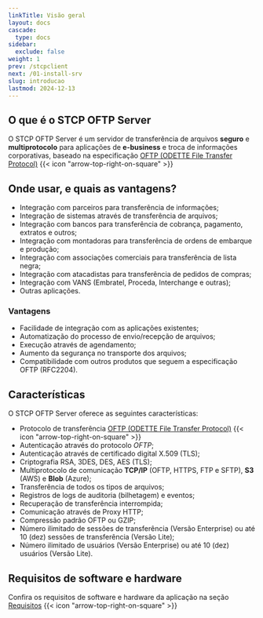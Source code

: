 ```yaml
---
linkTitle: Visão geral
layout: docs
cascade:
  type: docs
sidebar:
  exclude: false
weight: 1
prev: /stcpclient
next: /01-install-srv
slug: introducao
lastmod: 2024-12-13
---
```


## O que é o STCP OFTP Server

O STCP OFTP Server é um servidor de transferência de arquivos **seguro** e **multiprotocolo** para aplicações de **e-business** e troca de informações corporativas, baseado na especificação <a href="/utils/protocols/#oftp" target="_blank">OFTP (ODETTE File Transfer Protocol)</a> {{< icon "arrow-top-right-on-square" >}} &nbsp;

## Onde usar, e quais as vantagens?

* Integração com parceiros para transferência de informações;
* Integração de sistemas através de transferência de arquivos;
* Integração com bancos para transferência de cobrança, pagamento, extratos e outros;
* Integração com montadoras para transferência de ordens de embarque e produção;
* Integração com associações comerciais para transferência de lista negra;
* Integração com atacadistas para transferência de pedidos de compras;
* Integração com VANS (Embratel, Proceda, Interchange e outras);
* Outras aplicações.

### Vantagens

* Facilidade de integração com as aplicações existentes;
* Automatização do processo de envio/recepção de arquivos;
* Execução através de agendamento;
* Aumento da segurança no transporte dos arquivos;
* Compatibilidade com outros produtos que seguem a especificação OFTP (RFC2204).

## Características

O STCP OFTP Server oferece as seguintes características:

* Protocolo de transferência <a href="/utils/protocols/#oftp" target="_blank">OFTP (ODETTE File Transfer Protocol)</a> {{< icon "arrow-top-right-on-square" >}} &nbsp;
* Autenticação através do protocolo *OFTP*;
* Autenticação através de certificado digital X.509 (TLS);
* Criptografia RSA, 3DES, DES, AES (TLS);
* Multiprotocolo de comunicação **TCP/IP** (OFTP, HTTPS, FTP e SFTP), **S3** (AWS) e **Blob** (Azure);
* Transferência de todos os tipos de arquivos;
* Registros de logs de auditoria (bilhetagem) e eventos;
* Recuperação de transferência interrompida;
* Comunicação através de Proxy HTTP;
* Compressão padrão OFTP ou GZIP;
* Número ilimitado de sessões de transferência (Versão Enterprise) ou até 10 (dez) sessões de transferência (Versão Lite);
* Número ilimitado de usuários (Versão Enterprise) ou até 10 (dez) usuários (Versão Lite).

## Requisitos de software e hardware

Confira os requisitos de software e hardware da aplicação na seção <a href="/utils/requirements/" target="_blank">Requisitos</a> {{< icon "arrow-top-right-on-square" >}} &nbsp;



